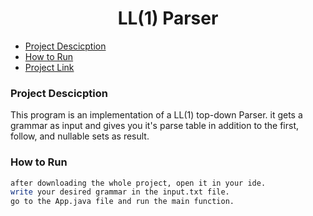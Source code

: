 <h1 align="center">LL(1) Parser</h1>

- [Project Descicption](#project-descicption)
- [How to Run](#how-to-run)
- [Project Link](#project-link)


### Project Descicption
This program is an implementation of a LL(1) top-down Parser. it gets a grammar as input and gives you it's parse table in addition to the first, follow, and nullable sets as result.


### How to Run
```bash
after downloading the whole project, open it in your ide.
write your desired grammar in the input.txt file.
go to the App.java file and run the main function.
```
